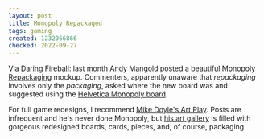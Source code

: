 ```yaml
---
layout: post
title: Monopoly Repackaged
tags: gaming
created: 1232066866
checked: 2022-09-27
---
```

Via [Daring Fireball](http://daringfireball.net/linked/2008/12/22/monopoly-repackaging):  last month Andy Mangold posted a beautiful [Monopoly Repackaging](http://web.archive.org/web/20090129125715/http://www.andymangold.com/monopoly-repackaging/) mockup.  Commenters, apparently unaware that *repackaging* involves only the *packaging*, asked where the new board was and suggested using the [Helvetica Monopoly board](http://www.zukunft.fr/pagehelvet.htm).<!--break-->

For full game redesigns, I recommend [Mike Doyle's Art Play](http://mdoyle.blogspot.com/).  Posts are infrequent and he's never done Monopoly, but [his art gallery](http://mdoyle2.blogspot.com/) is filled with gorgeous redesigned boards, cards, pieces, and, of course, packaging.
